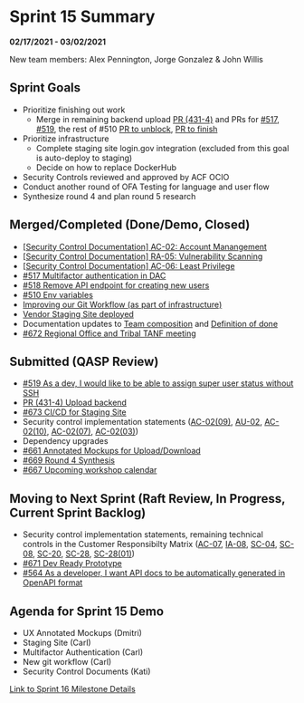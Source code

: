 # Sprint 15 Summary
**02/17/2021 - 03/02/2021**

New team members: Alex Pennington, Jorge Gonzalez & John Willis

## Sprint Goals

- Prioritize finishing out work
  - Merge in remaining backend upload [PR (431-4)](https://github.com/raft-tech/TANF-app/pull/623) and PRs for [#517](https://github.com/raft-tech/TANF-app/pull/537), [#519](https://github.com/raft-tech/TANF-app/pull/581), the rest of #510 [PR to unblock](https://github.com/raft-tech/TANF-app/issues/673), [PR to finish]()
- Prioritize infrastructure
  - Complete staging site login.gov integration (excluded from this goal is auto-deploy to staging)
  - Decide on how to replace DockerHub
- Security Controls reviewed and approved by ACF OCIO
- Conduct another round of OFA Testing for language and user flow
 - Synthesize round 4 and plan round 5 research 


## Merged/Completed (Done/Demo, Closed)
- [[Security Control Documentation] AC-02: Account Manangement](https://github.com/raft-tech/TANF-app/issues/586)
- [[Security Control Documentation] RA-05: Vulnerability Scanning](https://github.com/raft-tech/TANF-app/issues/589)
- [[Security Control Documentation] AC-06: Least Privilege](https://github.com/raft-tech/TANF-app/issues/616)
- [#517 Multifactor authentication in DAC](https://github.com/raft-tech/TANF-app/pull/537)
- [#518 Remove API endpoint for creating new users](https://github.com/raft-tech/TANF-app/issues/518)
- [#510 Env variables](https://github.com/raft-tech/TANF-app/issues/510)
- [Improving our Git Workflow (as part of infrastructure)](https://github.com/raft-tech/TANF-app/blob/raft-tdp-main/docs/Architecture%20Decision%20Record/009-git-workflow.md)
- [Vendor Staging Site deployed](https://github.com/raft-tech/TANF-app/issues/521)
- Documentation updates to [Team composition](https://github.com/raft-tech/TANF-app/pull/715) and [Definition of done](https://github.com/raft-tech/TANF-app/pull/713)
- [#672 Regional Office and Tribal TANF meeting](https://github.com/raft-tech/TANF-app/issues/672)


## Submitted (QASP Review)

- [#519 As a dev, I would like to be able to assign super user status without SSH](https://github.com/raft-tech/TANF-app/issues/519)
- [PR (431-4) Upload backend](https://github.com/raft-tech/TANF-app/pull/623)
- [#673 CI/CD for Staging Site](https://github.com/raft-tech/TANF-app/issues/673)
- Security control implementation statements ([AC-02(09)](https://github.com/raft-tech/TANF-app/issues/657), [AU-02](https://github.com/raft-tech/TANF-app/issues/632), [AC-02(10)](https://github.com/raft-tech/TANF-app/issues/658), [AC-02(07)](https://github.com/raft-tech/TANF-app/issues/604), [AC-02(03)](https://github.com/raft-tech/TANF-app/issues/602))
- Dependency upgrades
- [#661 Annotated Mockups for Upload/Download](https://github.com/raft-tech/TANF-app/issues/661)
- [#669 Round 4 Synthesis](https://github.com/raft-tech/TANF-app/issues/669)
- [#667 Upcoming workshop calendar](https://github.com/raft-tech/TANF-app/issues/667)


## Moving to Next Sprint (Raft Review, In Progress, Current Sprint Backlog)

- Security control implementation statements, remaining technical controls in the Customer Responsibilty Matrix ([AC-07](https://github.com/raft-tech/TANF-app/issues/656), [IA-08](https://github.com/raft-tech/TANF-app/issues/712), [SC-04](https://github.com/raft-tech/TANF-app/issues/706), [SC-08](https://github.com/raft-tech/TANF-app/issues/707), [SC-20](https://github.com/raft-tech/TANF-app/issues/708), [SC-28](https://github.com/raft-tech/TANF-app/issues/709), [SC-28(01)](https://github.com/raft-tech/TANF-app/issues/710))
- [#671 Dev Ready Prototype](https://github.com/raft-tech/TANF-app/issues/671)
- [#564 As a developer, I want API docs to be automatically generated in OpenAPI format](https://github.com/raft-tech/TANF-app/issues/564)


## Agenda for Sprint 15 Demo 
- UX Annotated Mockups (Dmitri)
- Staging Site (Carl)
- Multifactor Authentication (Carl)
- New git workflow (Carl)
- Security Control Documents (Kati)

[Link to Sprint 16 Milestone Details](https://github.com/raft-tech/TANF-app/milestone/19)
